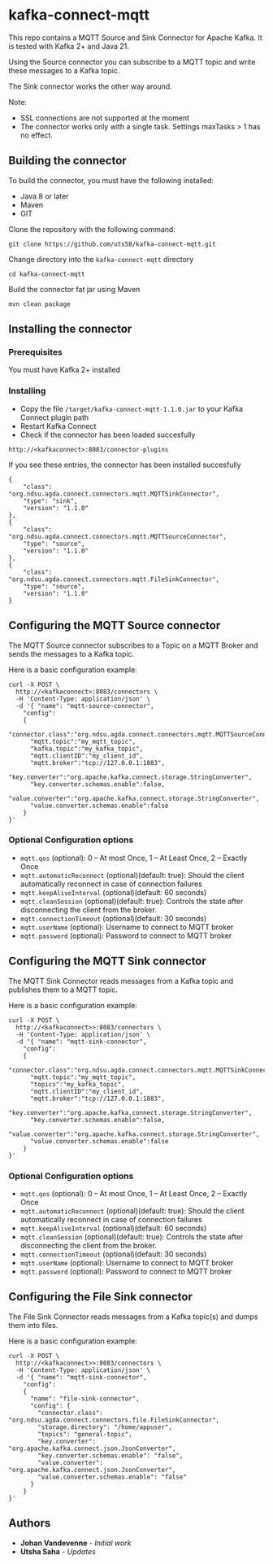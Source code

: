 # kafka-connect-mqtt

This repo contains a MQTT Source and Sink Connector for Apache Kafka. It is tested with Kafka 2+ and Java 21.

Using the Source connector you can subscribe to a MQTT topic and write these messages to a Kafka topic.

The Sink connector works the other way around.

Note: 
* SSL connections are not supported at the moment
* The connector works only with a single task. Settings maxTasks > 1 has no effect.

## Building the connector

To build the connector, you must have the following installed:

* Java 8 or later
* Maven
* GIT

Clone the repository with the following command:
```
git clone https://github.com/uts58/kafka-connect-mqtt.git
```
Change directory into the `kafka-connect-mqtt` directory
```
cd kafka-connect-mqtt
```
Build the connector fat jar using Maven
```
mvn clean package
```
## Installing the connector

### Prerequisites

You must have Kafka 2+ installed


### Installing

* Copy the file `/target/kafka-connect-mqtt-1.1.0.jar` to your Kafka Connect plugin path
* Restart Kafka Connect
* Check if the connector has been loaded succesfully

```
http://<kafkaconnect>:8083/connector-plugins
```
If you see these entries, the connector has been installed succesfully

```
{
    "class": "org.ndsu.agda.connect.connectors.mqtt.MQTTSinkConnector",
    "type": "sink",
    "version": "1.1.0"
},
{
    "class": "org.ndsu.agda.connect.connectors.mqtt.MQTTSourceConnector",
    "type": "source",
    "version": "1.1.0"
},
{
    "class": "org.ndsu.agda.connect.connectors.mqtt.FileSinkConnector",
    "type": "source",
    "version": "1.1.0"
}
```

## Configuring the MQTT Source connector

The MQTT Source connector subscribes to a Topic on a MQTT Broker and sends the messages to a Kafka topic.

Here is a basic configuration example:
```
curl -X POST \
  http://<kafkaconnect>:8083/connectors \
  -H 'Content-Type: application/json' \
  -d '{ "name": "mqtt-source-connector",
    "config":
    {
      "connector.class":"org.ndsu.agda.connect.connectors.mqtt.MQTTSourceConnector",
      "mqtt.topic":"my_mqtt_topic",
      "kafka.topic":"my_kafka_topic",
      "mqtt.clientID":"my_client_id",
      "mqtt.broker":"tcp://127.0.0.1:1883",
      "key.converter":"org.apache.kafka.connect.storage.StringConverter",
      "key.converter.schemas.enable":false,
      "value.converter":"org.apache.kafka.connect.storage.StringConverter",
      "value.converter.schemas.enable":false
    }
}'
```
### Optional Configuration options
* `mqtt.qos` (optional): 0 – At most Once, 1 – At Least Once, 2 – Exactly Once
* `mqtt.automaticReconnect` (optional)(default: true): Should the client automatically reconnect in case of connection failures
* `mqtt.keepAliveInterval` (optional)(default: 60 seconds)
* `mqtt.cleanSession` (optional)(default: true): Controls the state after disconnecting the client from the broker.
* `mqtt.connectionTimeout` (optional)(default: 30 seconds)
* `mqtt.userName` (optional): Username to connect to MQTT broker
* `mqtt.password` (optional): Password to connect to MQTT broker

## Configuring the MQTT Sink connector

The MQTT Sink Connector reads messages from a Kafka topic and publishes them to a MQTT topic.

Here is a basic configuration example:
```
curl -X POST \
  http://<kafkaconnect>>:8083/connectors \
  -H 'Content-Type: application/json' \
  -d '{ "name": "mqtt-sink-connector",
    "config":
    {
      "connector.class":"org.ndsu.agda.connect.connectors.mqtt.MQTTSinkConnector",
      "mqtt.topic":"my_mqtt_topic",
      "topics":"my_kafka_topic",
      "mqtt.clientID":"my_client_id",
      "mqtt.broker":"tcp://127.0.0.1:1883",
      "key.converter":"org.apache.kafka.connect.storage.StringConverter",
      "key.converter.schemas.enable":false,
      "value.converter":"org.apache.kafka.connect.storage.StringConverter",
      "value.converter.schemas.enable":false
    }
}'
```

### Optional Configuration options
* `mqtt.qos` (optional): 0 – At most Once, 1 – At Least Once, 2 – Exactly Once
* `mqtt.automaticReconnect` (optional)(default: true): Should the client automatically reconnect in case of connection failures
* `mqtt.keepAliveInterval` (optional)(default: 60 seconds)
* `mqtt.cleanSession` (optional)(default: true): Controls the state after disconnecting the client from the broker.
* `mqtt.connectionTimeout` (optional)(default: 30 seconds)
* `mqtt.userName` (optional): Username to connect to MQTT broker
* `mqtt.password` (optional): Password to connect to MQTT broker


## Configuring the File Sink connector

The File Sink Connector reads messages from a Kafka topic(s) and dumps them into files.

Here is a basic configuration example:
```
curl -X POST \
  http://<kafkaconnect>>:8083/connectors \
  -H 'Content-Type: application/json' \
  -d '{ "name": "mqtt-sink-connector",
    "config":
    {
      "name": "file-sink-connector",
      "config": {
        "connector.class": "org.ndsu.agda.connect.connectors.file.FileSinkConnector",
        "storage.directory": "/home/appuser",
        "topics": "general-topic",
        "key.converter": "org.apache.kafka.connect.json.JsonConverter",
        "key.converter.schemas.enable": "false",
        "value.converter": "org.apache.kafka.connect.json.JsonConverter",
        "value.converter.schemas.enable": "false"
      }
    }
}'
```

## Authors

* **Johan Vandevenne** - *Initial work* 
* **Utsha Saha** - *Updates*
